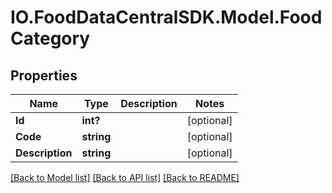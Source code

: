# IO.FoodDataCentralSDK.Model.FoodCategory
## Properties

Name | Type | Description | Notes
------------ | ------------- | ------------- | -------------
**Id** | **int?** |  | [optional] 
**Code** | **string** |  | [optional] 
**Description** | **string** |  | [optional] 

[[Back to Model list]](../README.md#documentation-for-models) [[Back to API list]](../README.md#documentation-for-api-endpoints) [[Back to README]](../README.md)

